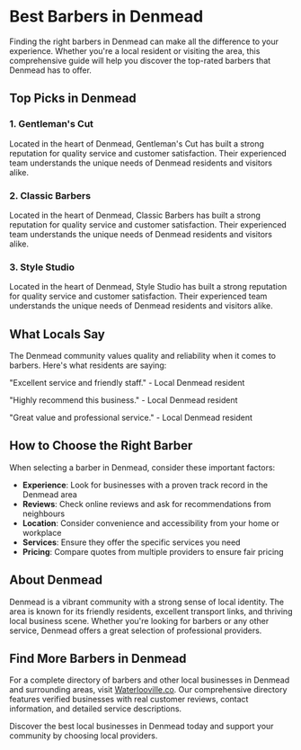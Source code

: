 # Best Barbers in Denmead

Finding the right barbers in Denmead can make all the difference to your experience. Whether you're a local resident or visiting the area, this comprehensive guide will help you discover the top-rated barbers that Denmead has to offer.

## Top Picks in Denmead

### 1. Gentleman's Cut
Located in the heart of Denmead, Gentleman's Cut has built a strong reputation for quality service and customer satisfaction. Their experienced team understands the unique needs of Denmead residents and visitors alike.

### 2. Classic Barbers
Located in the heart of Denmead, Classic Barbers has built a strong reputation for quality service and customer satisfaction. Their experienced team understands the unique needs of Denmead residents and visitors alike.

### 3. Style Studio
Located in the heart of Denmead, Style Studio has built a strong reputation for quality service and customer satisfaction. Their experienced team understands the unique needs of Denmead residents and visitors alike.

## What Locals Say

The Denmead community values quality and reliability when it comes to barbers. Here's what residents are saying:

"Excellent service and friendly staff." - Local Denmead resident

"Highly recommend this business." - Local Denmead resident

"Great value and professional service." - Local Denmead resident

## How to Choose the Right Barber

When selecting a barber in Denmead, consider these important factors:

- **Experience**: Look for businesses with a proven track record in the Denmead area
- **Reviews**: Check online reviews and ask for recommendations from neighbours
- **Location**: Consider convenience and accessibility from your home or workplace
- **Services**: Ensure they offer the specific services you need
- **Pricing**: Compare quotes from multiple providers to ensure fair pricing

## About Denmead

Denmead is a vibrant community with a strong sense of local identity. The area is known for its friendly residents, excellent transport links, and thriving local business scene. Whether you're looking for barbers or any other service, Denmead offers a great selection of professional providers.

## Find More Barbers in Denmead

For a complete directory of barbers and other local businesses in Denmead and surrounding areas, visit [Waterlooville.co](https://waterlooville.co). Our comprehensive directory features verified businesses with real customer reviews, contact information, and detailed service descriptions.

Discover the best local businesses in Denmead today and support your community by choosing local providers.

